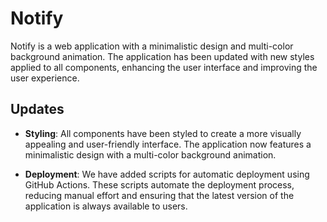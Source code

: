 
# Notify

Notify is a web application with a minimalistic design and multi-color background animation. The application has been updated with new styles applied to all components, enhancing the user interface and improving the user experience.

## Updates

- **Styling**: All components have been styled to create a more visually appealing and user-friendly interface. The application now features a minimalistic design with a multi-color background animation.

- **Deployment**: We have added scripts for automatic deployment using GitHub Actions. These scripts automate the deployment process, reducing manual effort and ensuring that the latest version of the application is always available to users.
